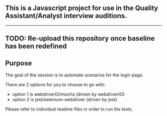 ## This is a Javascript project for use in the Quality Assistant/Analyst interview auditions.
----------------------------
TODO: Re-upload this repository once baseline has been redefined
----------------------------
## Purpose
The goal of the session is to automate scenarios for the login page.

There are 2 options for you to choose to go with:
- option 1 is webdriverIO/mocha (driven by webdriverIO)
- option 2 is jest/selenium-webdriver (driven by jest)

Please refer to individual readme files in order to run the tests.

